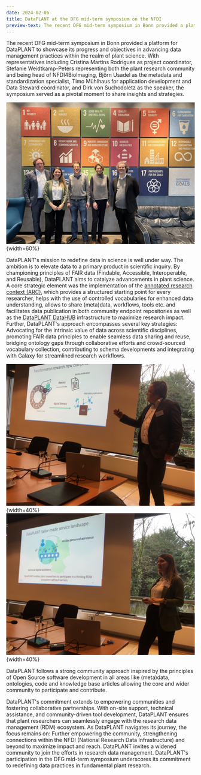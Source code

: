 ```yaml
---
date: 2024-02-06
title: DataPLANT at the DFG mid-term symposium on the NFDI  
preview-text: The recent DFG mid-term symposium in Bonn provided a platform for DataPLANT to showcase its progress and objectives in advancing data management practices within the realm of plant science. With representatives including Cristina Martins Rodrigues as project coordinator, Stefanie Weidtkamp-Peters representing both the plant research community and being head of NFDI4BioImaging, Björn Usadel as the metadata and standardization specialist, Timo Mühlhaus for application development and Data Steward...
---
```

The recent DFG mid-term symposium in Bonn provided a platform for DataPLANT to showcase its progress and objectives in advancing data management practices within the realm of plant science. With representatives including Cristina Martins Rodrigues as project coordinator, Stefanie Weidtkamp-Peters representing both the plant research community and being head of NFDI4BioImaging, Björn Usadel as the metadata and standardization specialist, Timo Mühlhaus for application development and Data Steward coordinator, and Dirk von Suchodoletz as the speaker, the symposium served as a pivotal moment to share insights and strategies.

![NFDI Zwischenberichtssymposium - Group](/src/assets/images/news/ZBS3.jpeg){width=60%} 

DataPLANT's mission to redefine data in science is well under way. The ambition is to elevate data to a primary product in scientific inquiry. By championing principles of FAIR data (Findable, Accessible, Interoperable, and Reusable), DataPLANT aims to catalyze advancements in plant science. A core strategic element was the implementation of the [annotated research context (ARC)](https://nfdi4plants.org/nfdi4plants.knowledgebase/docs/implementation/AnnotatedResearchContext.html), which provides a structured starting point for every researcher, helps with the use of controlled vocabularies for enhanced data understanding, allows to share (meta)data, workflows, tools etc. and facilitates data publication in both community endpoint repositories as well as the [DataPLANT DataHUB]( https://git.nfdi4plants.org/) infrastructure to maximize research impact. Further, DataPLANT's approach encompasses several key strategies: Advocating for the intrinsic value of data across scientific disciplines, promoting FAIR data principles to enable seamless data sharing and reuse, bridging ontology gaps through collaborative efforts and crowd-sourced vocabulary collection, contributing to schema developments and integrating with Galaxy for streamlined research workflows.

![NFDI Zwischenberichtssymposium - Vortrag 1](/src/assets/images/news/ZBS1.jpg){width=40%} 
![NFDI Zwischenberichtssymposium - Vortrag 1](/src/assets/images/news/ZBS2.jpg){width=40%} 

DataPLANT follows a strong community approach inspired by the principles of Open Source software development in all areas like (meta)data, ontologies, code and knowledge base articles allowing the core and wider community to participate and contribute.

DataPLANT's commitment extends to empowering communities and fostering collaborative partnerships. With on-site support, technical assistance, and community-driven tool development, DataPLANT ensures that plant researchers can seamlessly engage with the research data management (RDM) ecosystem. As DataPLANT navigates its journey, the focus remains on: Further empowering the community, strengthening connections within the NFDI (National Research Data Infrastructure) and beyond to maximize impact and reach. DataPLANT invites a widened community to join the efforts in research data management. DataPLANT's participation in the DFG mid-term symposium underscores its commitment to redefining data practices in fundamental plant research.


